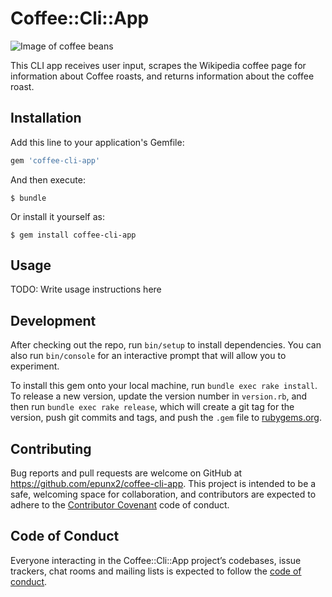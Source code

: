# Coffee::Cli::App
![Image of coffee beans](https://images.pexels.com/photos/34085/pexels-photo.jpg?auto=compress&cs=tinysrgb&h=350)

This CLI app receives user input, scrapes the Wikipedia coffee page for information about Coffee roasts, and returns information about the coffee roast.

## Installation

Add this line to your application's Gemfile:

```ruby
gem 'coffee-cli-app'
```

And then execute:

    $ bundle

Or install it yourself as:

    $ gem install coffee-cli-app

## Usage

TODO: Write usage instructions here

## Development

After checking out the repo, run `bin/setup` to install dependencies. You can also run `bin/console` for an interactive prompt that will allow you to experiment.

To install this gem onto your local machine, run `bundle exec rake install`. To release a new version, update the version number in `version.rb`, and then run `bundle exec rake release`, which will create a git tag for the version, push git commits and tags, and push the `.gem` file to [rubygems.org](https://rubygems.org).

## Contributing

Bug reports and pull requests are welcome on GitHub at https://github.com/epunx2/coffee-cli-app. This project is intended to be a safe, welcoming space for collaboration, and contributors are expected to adhere to the [Contributor Covenant](http://contributor-covenant.org) code of conduct.

## Code of Conduct

Everyone interacting in the Coffee::Cli::App project’s codebases, issue trackers, chat rooms and mailing lists is expected to follow the [code of conduct](https://github.com/epunx2/coffee-cli-app/coffee-cli-app/CODE_OF_CONDUCT.md).
